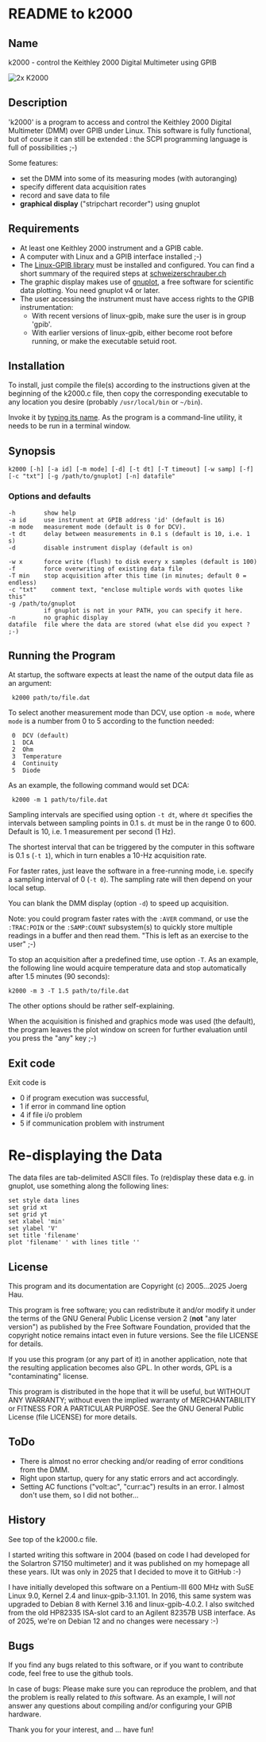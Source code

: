 # README to k2000

## Name
k2000 - control the Keithley 2000 Digital Multimeter using GPIB

![2x K2000](20170106_k2000.jpg "My two K2000")

## Description
'k2000' is a program to access and control the Keithley 2000 Digital Multimeter (DMM) over GPIB under Linux. 
This software is fully functional, but of course it can still be extended : the SCPI programming language is full of possibilities ;-) 

Some features:
- set the DMM into some of its measuring modes (with autoranging)
- specify different data acquisition rates
- record and save data to file
- **graphical display** ("stripchart recorder") using gnuplot

## Requirements
- At least one Keithley 2000 instrument and a GPIB cable.
- A computer with Linux and a GPIB interface installed ;-)
- The [Linux-GPIB library](http://sourceforge.net/projects/linux-gpib/) must be installed and configured. You can find a short summary of the required steps at [schweizerschrauber.ch](https://www.schweizerschrauber.ch/sci/elec.html#gpib)
- The graphic display makes use of [gnuplot](http://www.gnuplot.info/), a free software for scientific data plotting. You need gnuplot v4 or later.
- The user accessing the instrument must have access rights to the GPIB instrumentation:
  - With recent versions of linux-gpib, make sure the user is in group 'gpib'.
  - With earlier versions of linux-gpib, either become root before running, or make the executable setuid root.

## Installation
To install, just compile the file(s) according to the instructions given at the beginning of the k2000.c file, then copy the corresponding executable to any 
location you desire (probably `/usr/local/bin` or `~/bin`). 

Invoke it by [typing its name](README.md#synopsis). As the program is a command-line utility, it needs to be run in a terminal window. 

## Synopsis
`k2000 [-h] [-a id] [-m mode] [-d] [-t dt] [-T timeout] [-w samp] [-f] [-c "txt"] [-g /path/to/gnuplot] [-n] datafile"`

### Options and defaults

    -h        show help
    -a id     use instrument at GPIB address 'id' (default is 16)
    -m mode   measurement mode (default is 0 for DCV). 
    -t dt     delay between measurements in 0.1 s (default is 10, i.e. 1 s)
    -d        disable instrument display (default is on)

    -w x      force write (flush) to disk every x samples (default is 100)
    -f        force overwriting of existing data file
    -T min    stop acquisition after this time (in minutes; default 0 = endless)
    -c "txt"    comment text, "enclose multiple words with quotes like this"
    -g /path/to/gnuplot
              if gnuplot is not in your PATH, you can specify it here.
    -n        no graphic display
    datafile  file where the data are stored (what else did you expect ? ;-)


## Running the Program

At startup, the software expects at least the name of the output data
file as an argument:

     k2000 path/to/file.dat
     
To select another measurement mode than DCV, use option `-m mode`, 
where `mode` is a number from 0 to 5 according to the function needed:

     0  DCV (default)
     1  DCA
     2  Ohm
     3  Temperature
     4  Continuity
     5  Diode

As an example, the following command would set DCA:

     k2000 -m 1 path/to/file.dat
    
Sampling intervals are specified using option `-t dt`, where `dt` specifies the intervals between sampling points in 0.1 s. `dt` must be in the range 0 to 600. Default is 10, i.e. 1 measurement per second (1 Hz).

The shortest interval that can be triggered by the computer in this software is 0.1 s (`-t 1`), which in turn enables a 10-Hz acquisition rate. 

For faster rates, just leave the software in a free-running mode, i.e. specify a sampling interval of 0 (`-t 0`). The sampling rate will then depend on your local setup.

You can blank the DMM display (option `-d`) to speed up acquisition.

Note: you could program faster rates with the `:AVER` command, or use the `:TRAC:POIN` or the `:SAMP:COUNT` subsystem(s) to quickly store multiple readings in a buffer and then read them. "This is left as an exercise to the user" ;-)

To stop an acquisition after a predefined time, use option `-T`. 
As an example, the following line would acquire temperature data and stop 
automatically after 1.5 minutes (90 seconds):

    k2000 -m 3 -T 1.5 path/to/file.dat

The other options should be rather self-explaining.

When the acquisition is finished and graphics mode was used (the default), 
the program leaves the plot window on screen for further evaluation until 
you press the "any" key ;-)


## Exit code

Exit code is
- 0 if program execution was successful,
- 1 if error in command line option
- 4 if file i/o problem
- 5 if communication problem with instrument


# Re-displaying the Data

The data files are tab-delimited ASCII files. To (re)display these
data e.g. in gnuplot, use something along the following lines:

    set style data lines
    set grid xt
    set grid yt
    set xlabel 'min'
    set ylabel 'V'
    set title 'filename'
    plot 'filename' ' with lines title ''

   

## License
This program and its documentation are Copyright (c) 2005...2025 Joerg Hau.

This program is free software; you can redistribute it and/or modify it
under the terms of the GNU General Public License version 2 (**not** "any later version") as published
by the Free Software Foundation, provided that the copyright notice
remains intact even in future versions. See the file LICENSE for details.

If you use this program (or any part of it) in another application, note
that the resulting application becomes also GPL. In other words, GPL is a
"contaminating" license.

This program is distributed in the hope that it will be useful, but WITHOUT
ANY WARRANTY; without even the implied warranty of MERCHANTABILITY or
FITNESS FOR A PARTICULAR PURPOSE.  See the GNU General Public License (file
LICENSE) for more details.

## ToDo
- There is almost no error checking and/or reading of error conditions from the DMM.
- Right upon startup, query for any static errors and act accordingly.
- Setting AC functions ("volt:ac", "curr:ac") results in an error. I almost don't use them, so I did not bother...

## History
See top of the k2000.c file. 

I started writing this software in 2004 (based on code I had developed for the Solartron S7150 multimeter) and it was published on my homepage all these years. IUt was only in 2025 that I decided to move it to GitHub :-)

I have initially developed this software on a Pentium-III 600 MHz with SuSE Linux 9.0, Kernel 2.4 and linux-gpib-3.1.101. 
In 2016, this same system was upgraded to Debian 8 with Kernel 3.16 and linux-gpib-4.0.2. I also switched from the old HP82335 ISA-slot card to an Agilent 82357B USB interface. 
As of 2025, we're on Debian 12 and no changes were necessary :-)

## Bugs
If you find any bugs related to this software, or if you want to contribute code, feel free to use the github tools.

In case of bugs: Please make sure you can reproduce the problem, and that the problem is really related to *this* software. 
As an example, I will _not_ answer any questions about compiling and/or configuring your GPIB hardware.


Thank you for your interest, and ... have fun!
